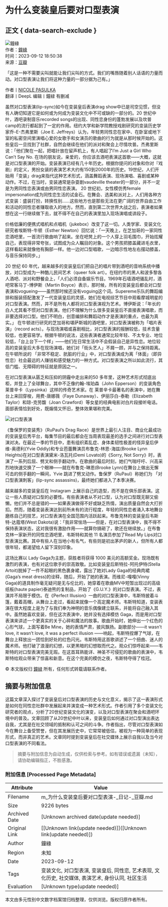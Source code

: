 # 为什么变装皇后要对口型表演

## 正文 { data-search-exclude }


![鐘綠](https://img3.doubanio.com/icon/u3578609-13.jpg)   
作者：[鐘綠](https://www.douban.com/people/Turkeyears/)   
时间：2023-09-12 18:50:38   
来源：[豆瓣](https://www.douban.com)   

「这是一种不需要尖叫就能让我们尖叫的方式。我们的嘴唇随着别人话语的力量而动。对口型表演让我们将这种力量的一部分据为己有。」  

作者丨[NICOLE PASULKA](https://www.douban.com/link2/?url=https%3A%2F%2Fslate.com%2Fhuman-interest%2F2019%2F06%2Fdrag-lip-sync-history-queen-king-performance.html&link2key=7b8e837c3f)  
翻译丨DeepL 编辑丨鐘緑 有删减  

虽然对口型表演(lip-sync)如今在变装皇后表演drag show中已是司空见惯，但没有人确切知道它是如何或为何成为变装文化中不可或缺的一部分的。20 世纪中叶，酒吧录制音乐recorded songs的出现、同性恋身份的蓬勃发展以及坎普camp的流行都起到了一定的作用。纽约大学和新学院教授戏剧研究的变装历史学家乔-E-杰弗里斯（Joe E. Jeffreys）认为，年轻男同性恋在家中、在卧室或地下室的私密空间里演唱心爱的女歌手和女演员的歌曲的行为就是从那时候开始的。这些皇后一旦找到了社群，自然会继续在他们的派对和聚会上尽情坎普。杰弗里斯说：「他们聚在一起，把唱针放在留声机上，有人唱起了I’m Just a Girl Who Can’t Say No. 在场的朋友说，亲爱的，你应该去酒吧表演这首歌——大概，这就是对口型表演的开始。变装表演已经有几十年历史。根据你提问的对象和你对『戏剧』的定义，男扮女装的表演艺术大约有150到2000年的历史。19世纪，人们开始用「变装」drag来指代这种艺术形式，涵盖舞蹈表演、现场演唱、喜剧或某种动作。不过，在当时，变装通常是杂耍剧vaudeville theater的一部分，并不一定是为男同性恋表演或由男同性恋表演。 20 世纪初，女性模仿秀female impersonation成为同性恋生活的试金石。在舞会、选美和派对上，人们用各种方式变装：盛装打扮，转换性别……这些地方也是那些无法在更广阔的世界自由工作和活动的同性恋者赚取收入的地方。然而，直到第二次世界大战之后，表演者如果想在这一行继续做下去，就不得不在自己的表演里加入现场演唱或讲段子。  

价格低廉的便携式唱机和点唱机（jukebox）改变了这一切。人类学家、变装文化研究者埃斯特-牛顿（Esther Newton）回忆说：「一天晚上，在芝加哥的一家同性恋酒吧里，一首流行歌曲响了起来。坐在吧凳上的一个人穿上羽毛围巾，开始炫耀自己，表现得非常夸张，试图成为众人瞩目的对象。这个男孩把膝盖藏进毛衣里，这样看起来就像他有胸部一样。他一边对口型唱歌，一边暗示性地左右摆动膝盖，与音乐保持同步。」  

20 世纪 60 年代，越来越多的变装皇后们把自己的唱片带到酒吧的音响系统中播放，对口型成为一种酷儿民间艺术（queer folk art）。在纽约市的黑人和波多黎各人酒吧、派对和野餐会上，「人们必须自备娱乐节目。1969年石墙酒吧骚乱时，酒吧常客马丁-博伊斯（Martin Boyce）表示，那时候，所有的变装皇后都会对口型表演和vogueing——虽然那时候还没有voguing这个词。Supereme乐队的舞蹈编排和服装搭配激发了一代变装皇后的灵感，她们在电视综艺节目中观看摩城明星的对口型表演。然而，并不是所有人都将对口型表演视为艺术。博伊斯说：「年长的白人尤其看不惯对口型表演。他们不理解为什么很多变装皇后不直接表演唱歌，而非要选择对口型。他们不明白，创意编排和舞蹈动作才是表演的重点，也最为真实。」 在牛顿进行研究的芝加哥和堪萨斯城的酒吧里，对口型表演被称为「唱片表演」（record acts）。与现场演唱或喜剧相比，对口型表演的报酬较低，技术含量较低，也更容易学。根据牛顿的说法，这些表演者通常比较年轻、不太专业、地位较低，「台上台下一个样」——他们在日常生活中不会假装自己是异性恋。地位较高的变装皇后大多在现场演唱，她们对「街头艺人」不屑一顾，并与之保持距离。在牛顿所说的 「非常不稳定、肮脏的行业」中，对口型表演成为离「体面」（即异性恋）社会最远的人赚钱和感受魅力的一种方式。对口型表演之所以如此流行，其低门槛、无障碍的特征就是原因之一。  

在对口型表演从匮乏和压抑的阴霾中走出来的50 多年里，这种艺术形式彻底出柜，并登上了全球舞台，其中不乏像约翰-埃珀森（John Epperson）的变装角色莱普辛卡（Lypsinka）这样的传奇艺术家。在 莱普辛卡最著名的表演中，她在舞台上来回穿梭，用费-唐娜薇（Faye Dunaway）、伊丽莎白-泰勒（Elizabeth Taylor）和琼-克劳馥（Joan Crawford）等女星的经典电影对白片段接听电话。面部表情恰到好处，既煽情又怀旧，整体效果堪称完美。

![对口型表演](https://img2.doubanio.com/view/note/l/public/p95321511.webp)

《鲁保罗的变装秀》（RuPaul’s Drag Race）是世界上最引人注目、商业化最成功的变装皇后秀平台，每集节目的最后都会在当周表现最差的选手之间进行对口型表演对决。在最近一季的节目中，患有组织紊乱症、身体柔韧性极差的怪异皇后伊维-奥德利(Yvie Oddly)和专业芭蕾舞演员布鲁克-林恩-海兹(Brooke Lynn Heights)在对口型表演黛米-洛瓦托(Demi Lovato)的《Sorry, Not Sorry》时，表演了一系列后屈、劈叉和侧手翻动作。在歌曲的最后时刻，她们气喘吁吁、兴高采烈地快速交换了一个眼神——就在布鲁克-琳恩(Brooke Lynn)在舞台上做出无懈可击的侧手翻的一瞬间，Yvie 跳进了劈叉动作。鲁保罗（RuPaul）称她们为 「对口型表演刺客」(lip-sync assassins)，最终她们都进入了本季决赛。  

越来越多的变装皇后在 Instagram 上展示自己的造型，而不是在俱乐部表演。这让一些人质疑对口型的必要性。有些表演者从不对口型，认为对口型既无聊又偷懒。他们并不总是错的——如果表演做得不好或缺乏热情，演出质量自然会大打折扣。然而，随着变装表演达到前所未有的流行程度，年轻的同性恋者涌入本地舞台磨练自己的技艺，对口型表演在全国范围内活跃起来。布鲁克林的变装皇后韦斯特-达蔻塔(West Dakota)说：「我非常怯场——但是，在对口型表演中，我不得不保持表演状态，这对我很有激励作用——就算你搞砸了，歌还在继续放。」在布鲁克林一家新开的同性恋酒吧里，韦斯特和其他 11 名演员参加了Read My Lips对口型表演比赛。其中有些人在当地小有名气，有些则是初出茅庐的新人，但所有人都很年轻，都渴望给人留下深刻印象。  

这场比赛以 Lady Gaga为主题，获胜者将获得 1000 美元的高额奖金。现场既有激烈的表演，也有对这位歌手的崇高致敬。比如变装皇后斯特拉-阿托伊特(Stella Artoit)脱掉了一件不起眼的黑色裹身裙，露出了她对Lady Gaga的经典肉裙(Gaga’s meat dress)的诠释，随后，开始了她的表演。而维尼-嘎嘎(Vinny Gaga)的道具制作毫无疑问是无与伦比的，她穿着在歌曲MV中短暂出现过的高级纸板(haute papier)泰迪熊的复制品，开始了《G.U.Y.》的对口型表演。不过，表演并不局限于模仿。在《Perfect Illusion》一曲的对口型表演中，韦斯特披着斗篷，戴着高帽，从舞台上走过，看起来就像一个高定魔术师。韦斯特知道，变装表演在很大程度上是为了与我们奉为神明的音乐偶像建立联系，并能将自己融入其中。虽然她喜欢变装，但在这次表演中，她并没有选择模仿 Gaga，而是用对口型表演来讲述一个更真实的关于心碎和魔法的故事。歌曲开始时，她伸出一个红色的心形气球，上面写着Be Mine，她的表情严肃，披风飘扬。副歌部分——it wasn’t love, it wasn’t love, it was a perfect illusion ——响起，韦斯特捏爆了气球，在舞台上释放出一团恰到好处的红色闪光。韦斯特用这首歌讲述了一个扭曲、迷人的魔术师。他打破了浪漫的幻想，以更黑暗的幻想取而代之。观众们惊呼起来——韦斯特的对口型表演完美无瑕。在这首耳熟能详、神圣不可侵犯的歌曲的表演中，韦斯特给观众带来了惊喜和新意。在这个完美的模仿之夜，韦斯特夺得了桂冠。

© 本文版权归 [鐘緑](https://www.douban.com/people/Turkeyears/) 所有，任何形式转载请联系作者。
<!-- tcd_original_link https://m.douban.com/note/853861825/ -->


## 摘要与附加信息

<!-- tcd_abstract -->
这篇文章深入探讨了变装皇后对口型表演的历史与文化意义，揭示了这一表演形式是如何在同性恋社群中发展起来并演变成一种艺术形式。作者引用了多个变装文化研究者的观点，分析了20世纪变装文化的演变，以及对口型表演在聚会和酒吧环境中的普及。文章回顾了从20世纪中叶以来，变装皇后如何通过对口型演出表达自我，尤其是在社交领域的抵制和认可之间的斗争。作者指出，尽管对口型表演如今在舞台上备受赞誉，但在其发展历史中，它常常被低估，被视为一种简单的表现形式，而非真正的艺术。文章同时提到变装皇后在社交媒体上展示自我以及当今对口型表演的不同看法。
<!-- tcd_abstract_end -->

> 摘要与附加信息为自动生成，仅供检索与参考。如有错误或遗漏（未知），请协助编辑指正，不胜感激。

### 附加信息 [Processed Page Metadata]

| Attribute       | Value                                  |
|-----------------|----------------------------------------|
| Filename        | m_为什么变装皇后要对口型表演-_日记-_豆瓣.md                             |
| Size            | 9226 bytes                           |
| Archived Date   | [Unknown archived date(update needed)]                             |
| Original Link   | [[Unknown link(update needed)]]([Unknown link(update needed)])                       |
| Author          | 鐘綠                               |
| Region          | 未知                               |
| Date            | 2023-09-12                                 |
| Tags            | 变装文化, 对口型表演, 变装皇后, 同性恋, 艺术表现, 文化历史, 社交媒体, 表演艺术, 身份认同, 社区生活                                 |
| Evaluation            | [Unknown type(update needed)]                                 |
<!-- tcd_table_end -->

本文由多元性别中文数字档案馆归档整理，仅供浏览。版权归原作者所有。
